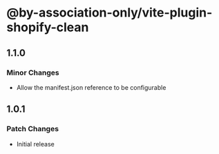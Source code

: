 # @by-association-only/vite-plugin-shopify-clean

## 1.1.0

### Minor Changes

- Allow the manifest.json reference to be configurable

## 1.0.1

### Patch Changes

- Initial release
